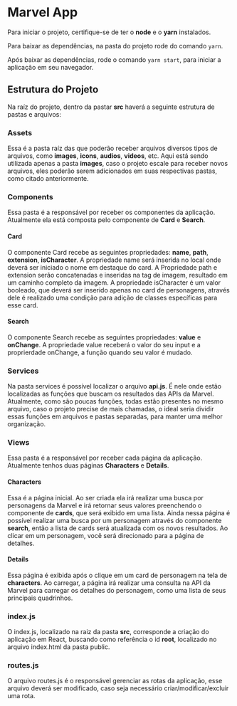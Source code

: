 # Marvel App

Para iniciar o projeto, certifique-se de ter o **node** e o **yarn** instalados.

Para baixar as dependências, na pasta do projeto rode do comando `yarn`.

Após baixar as dependências, rode o comando `yarn start`, para iniciar a aplicação em seu navegador.

## Estrutura do Projeto
Na raíz do projeto, dentro da pastar **src** haverá a seguinte estrutura de pastas e arquivos:

### Assets
Essa é a pasta raíz das que poderão receber arquivos diversos tipos de arquivos, como **images**, **icons**, **audios**, **videos**, etc. Aqui está sendo utilizada apenas a pasta **images**, caso o projeto escale para receber novos arquivos, eles poderão serem adicionados em suas respectivas pastas, como citado anteriormente.

### Components
Essa pasta é a responsável por receber os componentes da aplicação. Atualmente ela está composta pelo componente de **Card** e **Search**.

#### Card
O componente Card recebe as seguintes propriedades: **name**, **path**, **extension**, **isCharacter**. A propriedade name será inserida no local onde deverá ser iniciado o nome em destaque do card. A Propriedade path e extension serão concatenadas e inseridas na tag de imagem, resultado em um caminho completo da imagem. A propriedade isCharacter é um valor booleado, que deverá ser inserido apenas no card de personagens, através dele é realizado uma condição para adição de classes específicas para esse card.

#### Search
O componente Search recebe as seguintes propriedades: **value** e **onChange**. A propriedade value receberá o valor do seu input e a proprierdade onChange, a função quando seu valor é mudado.

### Services
Na pasta services é possível localizar o arquivo **api.js**. É nele onde estão localizadas as funções que buscam os resultados das APIs da Marvel. Atualmente, como são poucas funções, todas estão presentes no mesmo arquivo, caso o projeto precise de mais chamadas, o ideal seria dividir essas funções em arquivos e pastas separadas, para manter uma melhor organização.

### Views
Essa pasta é a responsável por receber cada página da aplicação. Atualmente tenhos duas páginas **Characters** e **Details**.

#### Characters
Essa é a página inicial. Ao ser criada ela irá realizar uma busca por personagens da Marvel e irá retornar seus valores preenchendo o componente de **cards**, que será exibido em uma lista. Ainda nessa página é possível realizar uma busca por um personagem através do componente **search**, então a lista de cards será atualizada com os novos resultados. Ao clicar em um personagem, você será direcionado para a página de detalhes.

#### Details
Essa página é exibida após o clique em um card de personagem na tela de **characters**. Ao carregar, a página irá realizar uma consulta na API da Marvel para carregar os detalhes do personagem, como uma lista de seus principais quadrinhos.

### index.js
O index.js, localizado na raiz da pasta **src**, corresponde a criação do aplicação em React, buscando como referência o id **root**, localizado no arquivo index.html da pasta public.

### routes.js
O arquivo routes.js é o responsável gerenciar as rotas da aplicação, esse arquivo deverá ser modificado, caso seja necessário criar/modificar/excluir uma rota.
